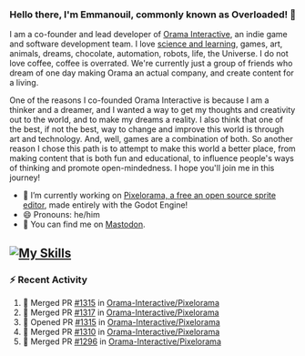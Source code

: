 ### Hello there, I'm Emmanouil, commonly known as Overloaded! 👋
I am a co-founder and lead developer of [Orama Interactive](https://www.oramainteractive.com/), an indie game and software development team. I love [science and learning](https://github.com/OverloadedOrama/KnowledgeBase), games, art, animals, dreams, chocolate, automation, robots, life, the Universe. I do not love coffee, coffee is overrated. We're currently just a group of friends who dream of one day making Orama an actual company, and create content for a living.

One of the reasons I co-founded Orama Interactive is because I am a thinker and a dreamer, and I wanted a way to get my thoughts and creativity out to the world, and to make my dreams a reality. I also think that one of the best, if not the best, way to change and improve this world is through art and technology. And, well, games are a combination of both. So another reason I chose this path is to attempt to make this world a better place, from making content that is both fun and educational, to influence people's ways of thinking and promote open-mindedness. I hope you'll join me in this journey!

- 🔭 I’m currently working on [Pixelorama, a free an open source sprite editor](https://github.com/Orama-Interactive/Pixelorama), made entirely with the Godot Engine!
- 😄 Pronouns: he/him
- 🐘 You can find me on <a rel="me" href="https://mastodon.social/@Overloaded">Mastodon</a>.

[![My Skills](https://skillicons.dev/icons?i=godot,py,cpp,cs,git,linux,html)](https://skillicons.dev)
---

### :zap: Recent Activity

<!--START_SECTION:activity-->
1. 🎉 Merged PR [#1315](https://github.com/Orama-Interactive/Pixelorama/pull/1315) in [Orama-Interactive/Pixelorama](https://github.com/Orama-Interactive/Pixelorama)
2. 🎉 Merged PR [#1317](https://github.com/Orama-Interactive/Pixelorama/pull/1317) in [Orama-Interactive/Pixelorama](https://github.com/Orama-Interactive/Pixelorama)
3. 💪 Opened PR [#1315](https://github.com/Orama-Interactive/Pixelorama/pull/1315) in [Orama-Interactive/Pixelorama](https://github.com/Orama-Interactive/Pixelorama)
4. 🎉 Merged PR [#1310](https://github.com/Orama-Interactive/Pixelorama/pull/1310) in [Orama-Interactive/Pixelorama](https://github.com/Orama-Interactive/Pixelorama)
5. 🎉 Merged PR [#1296](https://github.com/Orama-Interactive/Pixelorama/pull/1296) in [Orama-Interactive/Pixelorama](https://github.com/Orama-Interactive/Pixelorama)
<!--END_SECTION:activity-->

<!--
**OverloadedOrama/OverloadedOrama** is a ✨ _special_ ✨ repository because its `README.md` (this file) appears on your GitHub profile.

Here are some ideas to get you started:

- 👯 I’m looking to collaborate on ...
- 🤔 I’m looking for help with ...
- 💬 Ask me about ...
- 📫 How to reach me: ...
- ⚡ Fun fact: ...
-->
